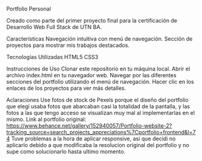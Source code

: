 Portfolio Personal

Creado como parte del primer proyecto final para la certificación de Desarrollo Web Full Stack de UTN BA.

Características
Navegación intuitiva con menú de navegación.
Sección de proyectos para mostrar mis trabajos destacados.

Tecnologías Utilizadas
HTML5
CSS3

Instrucciones de Uso
Clonar este repositorio en tu máquina local.
Abrir el archivo index.html en tu navegador web.
Navegar por las diferentes secciones del portfolio utilizando el menú de navegación.
Hacer clic en los enlaces de los proyectos para ver más detalles.

Aclaraciones
Use fotos de stock de Pexels porque el diseño del portfolio que elegí usaba fotos que abarcaban casi la totalidad de la pantalla, y las fotos a las que tengo acceso se visualizan muy mal al implementarlas en el mismo.
Link al portfolio original: https://www.behance.net/gallery/152940057/Portfolio-website-2?tracking_source=search_projects_appreciations%7Cportfolio+frontend&l=74
Tuve problemas a la hora de aplicar responsive, asi que decidi no aplicarlo debido a que modificaba la resolucion original del portfolio y no supe como solucionarlo hasta ultimo momento. 
